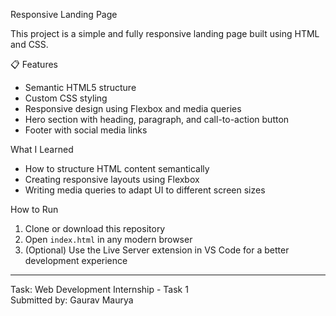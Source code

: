  Responsive Landing Page

This project is a simple and fully responsive landing page built using HTML and CSS. 

 📋 Features

- Semantic HTML5 structure
- Custom CSS styling
- Responsive design using Flexbox and media queries
- Hero section with heading, paragraph, and call-to-action button
- Footer with social media links

 What I Learned

- How to structure HTML content semantically
- Creating responsive layouts using Flexbox
- Writing media queries to adapt UI to different screen sizes

 How to Run

1. Clone or download this repository
2. Open `index.html` in any modern browser
3. (Optional) Use the Live Server extension in VS Code for a better development experience

---

Task: Web Development Internship - Task 1  
Submitted by: Gaurav Maurya
